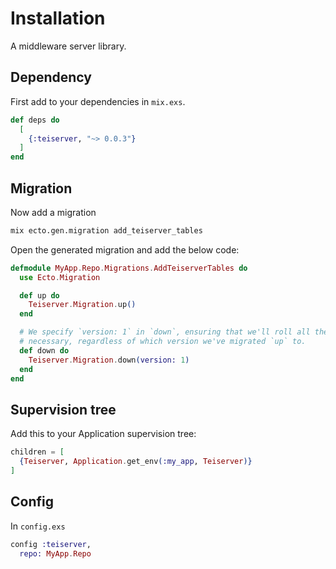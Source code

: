 # Installation
A middleware server library.

## Dependency
First add to your dependencies in `mix.exs`.
```elixir
def deps do
  [
    {:teiserver, "~> 0.0.3"}
  ]
end
```

## Migration
Now add a migration
```bash
mix ecto.gen.migration add_teiserver_tables
```

Open the generated migration and add the below code:
```elixir
defmodule MyApp.Repo.Migrations.AddTeiserverTables do
  use Ecto.Migration

  def up do
    Teiserver.Migration.up()
  end

  # We specify `version: 1` in `down`, ensuring that we'll roll all the way back down if
  # necessary, regardless of which version we've migrated `up` to.
  def down do
    Teiserver.Migration.down(version: 1)
  end
end
```

## Supervision tree
Add this to your Application supervision tree:
```elixir
children = [
  {Teiserver, Application.get_env(:my_app, Teiserver)}
]
```

## Config
In `config.exs`
```elixir
config :teiserver,
  repo: MyApp.Repo
```

